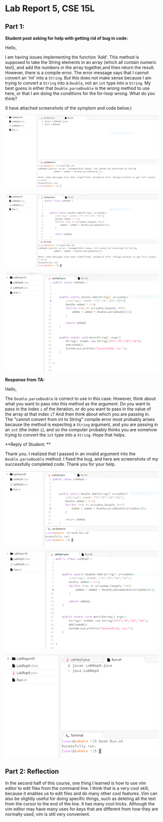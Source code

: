 # Lab Report 5, CSE 15L


## Part 1:




**Student post asking for help with getting rid of bug in code:**

Hello, 

I am having issues implementing the function 'Add'. This method is supposed to take the String elements in an array (which all contain numeric text),
and add the numbers in the array together,and then return the result. However, there is a compile error. The error message says that I cannot convert 
an 'int' into a `String`. But this does not make sense because I am trying to convert a `String` into a `Double`, not an `int` type into a `String`. My best 
guess is either that `Double.parseDouble` is the wrong method to use here, or that I am doing the conditions for the for-loop wrong. What do you think?

(I have attached screenshots of the symptom and code below.)



![Image](lab9,cse15Lscreenshot1.png)






![Image](lab9,cse15Lscreenshot2.png)






![Image](lab9,cse15Lscreenshot3.png)



**Response from TA:**


Hello, 

The `Double.parseDouble` is correct to use in this case. However, think about what you want to pass into this method as the argument. Do you want 
to pass in the index `i` of the iteration, or do you want to pass in the value of the array at that index `i`? And then think about which you are passing 
in. The "cannot convert from int to String" compile error most probably arises because the method is expecting a `String` argument, and you are passing 
in an `int` (the index `i`), and so the computer probably thinks you are somehow trying to convert the `int` type into a `String`. Hope that helps.




**Reply of Student: **


Thank you. I realized that I passed in an invalid argument into the `Double.parseDouble` method. I fixed the bug, and here are screenshots of my successfully completed code. Thank you for your help.



![Image](lab9,cse15Lscreenshot6.png)


![Image](lab9,cse15Lscreenshot7.png)


![Image](lab9,cse15Lscreenshot8.png)



## Part 2: Reflection

In the second half of this course, one thing I learned is how to use vim editor to edit files from the command line. I think that is a 
very cool skill, because it enables us to edit files and do many other cool features. Vim can also be slightly useful for doing specific things,
such as deleting all the text from the cursor to the end of the line. It has many cool tricks. Although the vim editor may have many uses 
for keys that are different from how they are normally used, vim is still very convenient.

